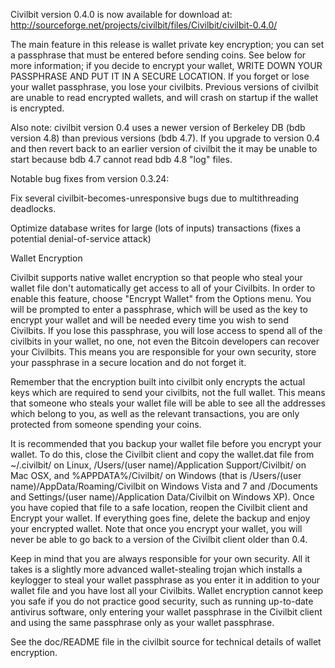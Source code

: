 Civilbit version 0.4.0 is now available for download at:
http://sourceforge.net/projects/civilbit/files/Civilbit/civilbit-0.4.0/

The main feature in this release is wallet private key encryption;
you can set a passphrase that must be entered before sending coins.
See below for more information; if you decide to encrypt your wallet,
WRITE DOWN YOUR PASSPHRASE AND PUT IT IN A SECURE LOCATION. If you
forget or lose your wallet passphrase, you lose your civilbits.
Previous versions of civilbit are unable to read encrypted wallets,
and will crash on startup if the wallet is encrypted.

Also note: civilbit version 0.4 uses a newer version of Berkeley DB
(bdb version 4.8) than previous versions (bdb 4.7). If you upgrade
to version 0.4 and then revert back to an earlier version of civilbit
the it may be unable to start because bdb 4.7 cannot read bdb 4.8
"log" files.


Notable bug fixes from version 0.3.24:

Fix several civilbit-becomes-unresponsive bugs due to multithreading
deadlocks.

Optimize database writes for large (lots of inputs) transactions
(fixes a potential denial-of-service attack)


Wallet Encryption

Civilbit supports native wallet encryption so that people who steal your
wallet file don't automatically get access to all of your Civilbits.
In order to enable this feature, choose "Encrypt Wallet" from the
Options menu.  You will be prompted to enter a passphrase, which
will be used as the key to encrypt your wallet and will be needed
every time you wish to send Civilbits.  If you lose this passphrase,
you will lose access to spend all of the civilbits in your wallet,
no one, not even the Bitcoin developers can recover your Civilbits.
This means you are responsible for your own security, store your
passphrase in a secure location and do not forget it.

Remember that the encryption built into civilbit only encrypts the
actual keys which are required to send your civilbits, not the full
wallet.  This means that someone who steals your wallet file will
be able to see all the addresses which belong to you, as well as the
relevant transactions, you are only protected from someone spending
your coins.

It is recommended that you backup your wallet file before you
encrypt your wallet.  To do this, close the Civilbit client and
copy the wallet.dat file from ~/.civilbit/ on Linux, /Users/(user
name)/Application Support/Civilbit/ on Mac OSX, and %APPDATA%/Civilbit/
on Windows (that is /Users/(user name)/AppData/Roaming/Civilbit on
Windows Vista and 7 and /Documents and Settings/(user name)/Application
Data/Civilbit on Windows XP).  Once you have copied that file to a
safe location, reopen the Civilbit client and Encrypt your wallet.
If everything goes fine, delete the backup and enjoy your encrypted
wallet.  Note that once you encrypt your wallet, you will never be
able to go back to a version of the Civilbit client older than 0.4.

Keep in mind that you are always responsible for your own security.
All it takes is a slightly more advanced wallet-stealing trojan which
installs a keylogger to steal your wallet passphrase as you enter it
in addition to your wallet file and you have lost all your Civilbits.
Wallet encryption cannot keep you safe if you do not practice
good security, such as running up-to-date antivirus software, only
entering your wallet passphrase in the Civilbit client and using the
same passphrase only as your wallet passphrase.

See the doc/README file in the civilbit source for technical details
of wallet encryption.
